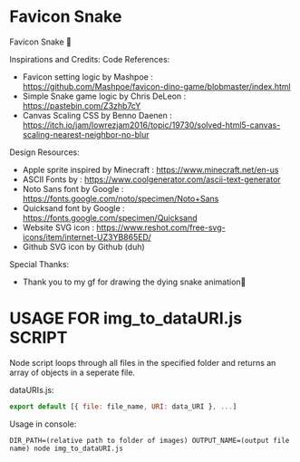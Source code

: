 # Favicon Snake

Favicon Snake 🐍

Inspirations and Credits:
Code References:
- Favicon setting logic by Mashpoe : https://github.com/Mashpoe/favicon-dino-game/blobmaster/index.html
- Simple Snake game logic by Chris DeLeon : https://pastebin.com/Z3zhb7cY
- Canvas Scaling CSS by Benno Daenen : https://itch.io/jam/lowrezjam2016/topic/19730/solved-html5-canvas-scaling-nearest-neighbor-no-blur

Design Resources:
- Apple sprite inspired by Minecraft : https://www.minecraft.net/en-us
- ASCII Fonts by : https://www.coolgenerator.com/ascii-text-generator
- Noto Sans font by Google : https://fonts.google.com/noto/specimen/Noto+Sans
- Quicksand font by Google : https://fonts.google.com/specimen/Quicksand
- Website SVG icon : https://www.reshot.com/free-svg-icons/item/internet-UZ3YB865ED/
- Github SVG icon by Github (duh)

Special Thanks:
- Thank you to my gf for drawing the dying snake animation💜

# USAGE FOR img_to_dataURI.js SCRIPT

Node script loops through all files in the specified folder and returns an array of objects in a seperate file.

dataURIs.js: 
```javascript
export default [{ file: file_name, URI: data_URI }, ...]
```

Usage in console:

```console
DIR_PATH=(relative path to folder of images) OUTPUT_NAME=(output file name) node img_to_dataURI.js
```
